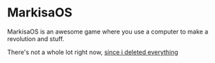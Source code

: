 # MarkisaOS

MarkisaOS is an awesome game where you use a computer to make a revolution and stuff.

There's not a whole lot right now, [since i deleted everything](https://github.com/hellory4n/markisaOS-old)